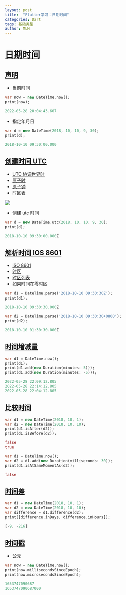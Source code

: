 ```yaml
---
layout: post
title:  "Flutter学习：日期时间"
categories: Dart
tags: 基础类型
author: MLM
---
```

# [日期时间](https://ducafecat.com/course/dart-learn/dart-06-datetime#%E6%97%A5%E6%9C%9F%E6%97%B6%E9%97%B4)

## [声明](https://ducafecat.com/course/dart-learn/dart-06-datetime#%E5%A3%B0%E6%98%8E)

* 当前时间

```dart
var now = new DateTime.now();
print(now);

2022-05-28 20:04:43.607
```

* 指定年月日

```dart
var d = new DateTime(2018, 10, 10, 9, 30);
print(d);

2018-10-10 09:30:00.000
```

## [创建时间 UTC](https://ducafecat.com/course/dart-learn/dart-06-datetime#%E5%88%9B%E5%BB%BA%E6%97%B6%E9%97%B4-utc)

* [UTC 协调世界时](https://zh.wikipedia.org/wiki/%E5%8D%8F%E8%B0%83%E4%B8%96%E7%95%8C%E6%97%B6)
* [原子时](https://zh.wikipedia.org/wiki/%E5%8E%9F%E5%AD%90%E6%97%B6)
* [原子钟](https://zh.wikipedia.org/wiki/%E5%8E%9F%E5%AD%90%E9%90%98)
* 时区表

![](https://ducafecat.oss-cn-beijing.aliyuncs.com/podcast/20220528200356.png)

* 创建 utc 时间

```dart
var d = new DateTime.utc(2018, 10, 10, 9, 30);
print(d);

2018-10-10 09:30:00.000Z
```

## [解析时间 IOS 8601](https://ducafecat.com/course/dart-learn/dart-06-datetime#%E8%A7%A3%E6%9E%90%E6%97%B6%E9%97%B4-ios-8601)

* [ISO 8601](https://zh.wikipedia.org/wiki/ISO_8601)
* [时区](https://zh.wikipedia.org/wiki/%E6%97%B6%E5%8C%BA)
* [时区列表](https://zh.wikipedia.org/wiki/%E6%97%B6%E5%8C%BA%E5%88%97%E8%A1%A8)
* 如果时间在零时区

```dart
var d1 = DateTime.parse('2018-10-10 09:30:30Z');
print(d1);

2018-10-10 09:30:30.000Z
```

```dart
var d2 = DateTime.parse('2018-10-10 09:30:30+0800');
print(d2);

2018-10-10 01:30:30.000Z
```

## [时间增减量](https://ducafecat.com/course/dart-learn/dart-06-datetime#%E6%97%B6%E9%97%B4%E5%A2%9E%E5%87%8F%E9%87%8F)

```dart
var d1 = DateTime.now();
print(d1);
print(d1.add(new Duration(minutes: 5)));
print(d1.add(new Duration(minutes: -5)));

2022-05-28 22:09:12.805
2022-05-28 22:14:12.805
2022-05-28 22:04:12.805
```

## [比较时间](https://ducafecat.com/course/dart-learn/dart-06-datetime#%E6%AF%94%E8%BE%83%E6%97%B6%E9%97%B4)

```dart
var d1 = new DateTime(2018, 10, 1);
var d2 = new DateTime(2018, 10, 10);
print(d1.isAfter(d2));
print(d1.isBefore(d2));

false
true
```

```dart
var d1 = DateTime.now();
var d2 = d1.add(new Duration(milliseconds: 30));
print(d1.isAtSameMomentAs(d2));

false
```

## [时间差](https://ducafecat.com/course/dart-learn/dart-06-datetime#%E6%97%B6%E9%97%B4%E5%B7%AE)

```dart
var d1 = new DateTime(2018, 10, 1);
var d2 = new DateTime(2018, 10, 10);
var difference = d1.difference(d2);
print([difference.inDays, difference.inHours]);

[-9, -216]
```

## [时间戳](https://ducafecat.com/course/dart-learn/dart-06-datetime#%E6%97%B6%E9%97%B4%E6%88%B3)

* [公元](https://zh.wikipedia.org/wiki/%E5%85%AC%E5%85%83)

```dart
var now = new DateTime.now();
print(now.millisecondsSinceEpoch);
print(now.microsecondsSinceEpoch);

1653747090687
1653747090687000
```
